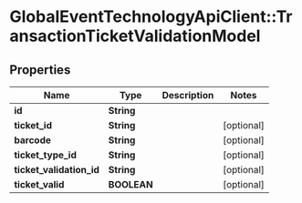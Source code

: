 # GlobalEventTechnologyApiClient::TransactionTicketValidationModel

## Properties
Name | Type | Description | Notes
------------ | ------------- | ------------- | -------------
**id** | **String** |  | 
**ticket_id** | **String** |  | [optional] 
**barcode** | **String** |  | [optional] 
**ticket_type_id** | **String** |  | [optional] 
**ticket_validation_id** | **String** |  | [optional] 
**ticket_valid** | **BOOLEAN** |  | [optional] 

